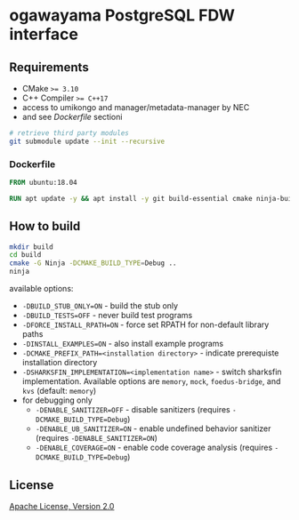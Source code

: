 # ogawayama PostgreSQL FDW interface

## Requirements

* CMake `>= 3.10`
* C++ Compiler `>= C++17`
* access to umikongo and manager/metadata-manager by NEC
* and see *Dockerfile* sectioni

```sh
# retrieve third party modules
git submodule update --init --recursive
```

### Dockerfile

```dockerfile
FROM ubuntu:18.04

RUN apt update -y && apt install -y git build-essential cmake ninja-build libboost-system-dev libboost-thread-dev libboost-serialization-dev libgoogle-glog-dev libgflags-dev libprotobuf-dev libmsgpack-dev
```

## How to build

```sh
mkdir build
cd build
cmake -G Ninja -DCMAKE_BUILD_TYPE=Debug ..
ninja
```

available options:
* `-DBUILD_STUB_ONLY=ON` - build the stub only
* `-DBUILD_TESTS=OFF` - never build test programs
* `-DFORCE_INSTALL_RPATH=ON` - force set RPATH for non-default library paths
* `-DINSTALL_EXAMPLES=ON` - also install example programs
* `-DCMAKE_PREFIX_PATH=<installation directory>` - indicate prerequiste installation directory
* `-DSHARKSFIN_IMPLEMENTATION=<implementation name>` - switch sharksfin implementation. Available options are `memory`, `mock`, `foedus-bridge`, and `kvs` (default: `memory`)
* for debugging only
  * `-DENABLE_SANITIZER=OFF` - disable sanitizers (requires `-DCMAKE_BUILD_TYPE=Debug`)
  * `-DENABLE_UB_SANITIZER=ON` - enable undefined behavior sanitizer (requires `-DENABLE_SANITIZER=ON`)
  * `-DENABLE_COVERAGE=ON` - enable code coverage analysis (requires `-DCMAKE_BUILD_TYPE=Debug`)

## License

[Apache License, Version 2.0](http://www.apache.org/licenses/LICENSE-2.0)
